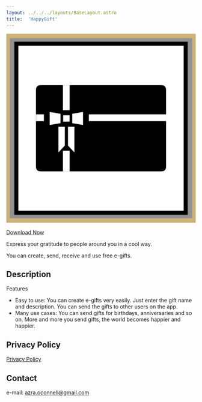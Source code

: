 ```yaml
---
layout: ../../../layouts/BaseLayout.astro
title:  'HappyGift'
---
```


![the framed icon of this app](HappyGift_icon_framed.png)

[Download Now](https://apps.apple.com/app/happygift-express-gratitude/id6736349278?)

Express your gratitude to people around you in a cool way.

You can create, send, receive and use free e-gifts. 

## Description

Features

- Easy to use: You can create e-gifts very easily. Just enter the gift name and description. You can send the gifts to other users on the app.  
- Many use cases: You can send gifts for birthdays, anniversaries and so on. More and more you send gifts, the world becomes happier and happier.

## Privacy Policy

[Privacy Policy](/apps/happygift/privacy_policy/)

## Contact
e-mail: azra.oconnell@gmail.com